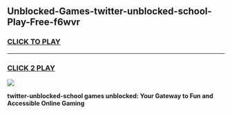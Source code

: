 
## Unblocked-Games-twitter-unblocked-school-Play-Free-f6wvr
<h3>
<a href="https://premium76.site?title=twitter-unblocked-school&ref=12A">CLICK TO PLAY</a></h3>
<hr>

<h3>
<a href="https://premium76.site?title=twitter-unblocked-school&ref=12A">CLICK 2 PLAY</a>
  
</h3>

<a href="https://premium76.site?title=twitter-unblocked-school&ref=12A"><img src="https://clearcache.store/games.png"></a>


**twitter-unblocked-school games unblocked: Your Gateway to Fun and Accessible Online Gaming**
